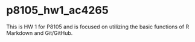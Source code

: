 # p8105_hw1_ac4265

This is HW 1 for P8105 and is focused on utilizing the basic functions of R Markdown and Git/GitHub.